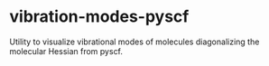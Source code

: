# vibration-modes-pyscf
Utility to visualize vibrational modes of molecules diagonalizing the molecular Hessian from pyscf.
